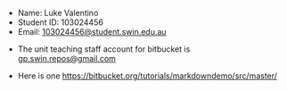 - Name: Luke Valentino
- Student ID: 103024456
- Email: 103024456@student.swin.edu.au

* The unit teaching staff account for bitbucket is gp.swin.repos@gmail.com

* Here is one https://bitbucket.org/tutorials/markdowndemo/src/master/
